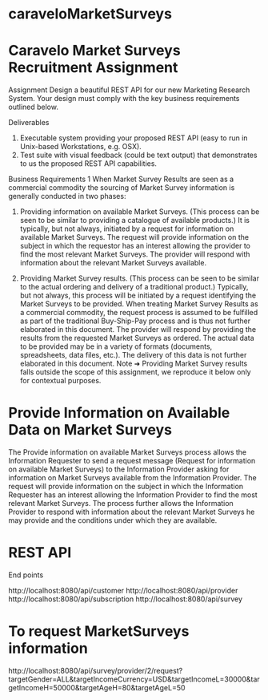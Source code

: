 # caraveloMarketSurveys

# Caravelo Market Surveys Recruitment Assignment

Assignment
Design a beautiful REST API for our new Marketing Research System. Your design must comply with the key business requirements outlined below.

Deliverables

1. Executable system providing your proposed REST API (easy to run in Unix-based Workstations, e.g. OSX).
2. Test suite with visual feedback (could be text output) that demonstrates to us the proposed REST API capabilities.

Business Requirements 1
When Market Survey Results are seen as a commercial commodity the sourcing of Market Survey information is generally conducted in two phases:

1. Providing information on available Market Surveys. (This process can be seen to be similar to providing a catalogue of available products.) It is typically, but not always, initiated by a request for information on available Market Surveys. The request will provide information on the subject in which the requestor has an interest allowing the provider to find the most relevant Market Surveys. The provider will respond with information about the relevant Market Surveys available.

2. Providing Market Survey results. (This process can be seen to be similar to the actual ordering and delivery of a traditional product.) Typically, but not always, this process will be initiated by a request identifying the Market Surveys
to be provided. When treating Market Survey Results as a commercial commodity, the request process is assumed to be fulfilled as part of the traditional Buy-Ship-Pay process and is thus not further elaborated in this document. The provider will respond by providing the results from the requested Market Surveys as ordered. The actual data to be provided may be in a variety of formats (documents, spreadsheets, data files, etc.). The delivery of this data is not
further elaborated in this document. 
Note ➜ Providing Market Survey results falls outside the scope of this assignment, we reproduce it below only for contextual purposes.


# Provide Information on Available Data on Market Surveys

The Provide information on available Market Surveys process allows the Information Requester to send a request message (Request for information on available Market Surveys) to the Information Provider asking for information on Market Surveys available from the Information Provider. The request will provide information on the subject in which the Information Requester has an interest allowing the Information Provider to find the most relevant Market Surveys. The process further allows the Information Provider to respond with information about the relevant Market Surveys he may provide and the conditions under which they are available.





# REST API
End points

http://localhost:8080/api/customer
http://localhost:8080/api/provider
http://localhost:8080/api/subscription
http://localhost:8080/api/survey

# To request MarketSurveys information

http://localhost:8080/api/survey/provider/2/request?targetGender=ALL&targetIncomeCurrency=USD&targetIncomeL=30000&targetIncomeH=50000&targetAgeH=80&targetAgeL=50





